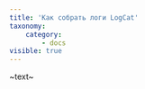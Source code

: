 ```yaml
---
title: 'Как собрать логи LogCat'
taxonomy:
    category:
        - docs
visible: true
---
```


~text~